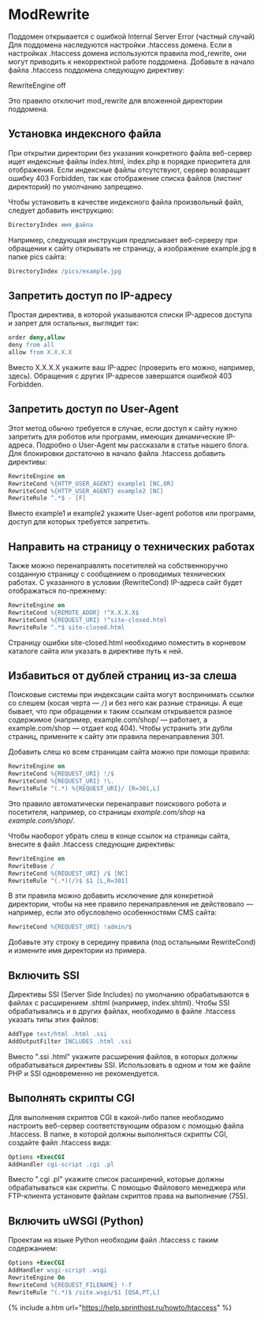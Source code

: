 # ModRewrite

Поддомен открывается с ошибкой Internal Server Error (частный случай)
Для поддомена наследуются настройки .htaccess домена. Если в настройках .htaccess домена используются правила mod_rewrite, они могут приводить к некорректной работе поддомена. Добавьте в начало файла .htaccess поддомена следующую директиву:

RewriteEngine off

Это правило отключит mod_rewrite для вложенной директории поддомена.

## Установка индексного файла

При открытии директории без указания конкретного файла веб-сервер ищет индексные файлы index.html, index.php в порядке приоритета для отображения. Если индексные файлы отсутствуют, сервер возвращает ошибку 403 Forbidden, так как отображение списка файлов (листинг директорий) по умолчанию запрещено.

Чтобы установить в качестве индексного файла произвольный файл, следует добавить инструкцию:

```apache
DirectoryIndex имя_файла
```

Например, следующая инструкция предписывает веб-серверу при обращении к сайту открывать не страницу, а изображение example.jpg в папке pics сайта:

```apache
DirectoryIndex /pics/example.jpg
```

## Запретить доступ по IP-адресу

Простая директива, в которой указываются списки IP-адресов доступа и запрет для остальных, выглядит так:

```apache
order deny,allow
deny from all
allow from X.X.X.X 
```
Вместо X.X.X.X укажите ваш IP-адрес (проверить его можно, например, здесь). Обращения с других IP-адресов завершатся ошибкой 403 Forbidden.

## Запретить доступ по User-Agent

Этот метод обычно требуется в случае, если доступ к сайту нужно запретить для роботов или программ, имеющих динамические IP-адреса. Подробно о User-Agent мы рассказали в статье нашего блога. Для блокировки достаточно в начало файла .htaccess добавить директивы:

```apache
RewriteEngine on
RewriteCond %{HTTP_USER_AGENT} example1 [NC,OR]
RewriteCond %{HTTP_USER_AGENT} example2 [NC]
RewriteRule ^.*$ - [F]
```

Вместо example1 и example2 укажите User-agent роботов или программ, доступ для которых требуется запретить.

## Направить на страницу о технических работах

Также можно перенаправлять посетителей на собственноручно созданную страницу с сообщением о проводимых технических работах. С указанного в условии (RewriteCond) IP-адреса сайт будет отображаться по-прежнему:

```apache
RewriteEngine on
RewriteCond %{REMOTE_ADDR} !^X.X.X.X$
RewriteCond %{REQUEST_URI} !^site-closed.html
RewriteRule ^.*$ site-closed.html
```

Страницу ошибки site-closed.html необходимо поместить в корневом каталоге сайта или указать в директиве путь к ней.

## Избавиться от дублей страниц из-за слеша

Поисковые системы при индексации сайта могут воспринимать ссылки со слешем (косая черта — `/`) и без него как разные страницы. А еще бывает, что при обращении к таким ссылкам открывается разное содержимое (например, example.com/shop/ — работает, а example.com/shop — отдает код 404). Чтобы устранить эти дубли страниц, примените к сайту эти правила перенаправления 301.

Добавить слеш ко всем страницам сайта можно при помощи правила:

```apache
RewriteEngine on
RewriteCond %{REQUEST_URI} !/$
RewriteCond %{REQUEST_URI} !\.
RewriteRule ^(.*) %{REQUEST_URI}/ [R=301,L]
```
Это правило автоматически перенаправит поискового робота и посетителя, например, со страницы _example.com/shop_ на _example.com/shop/_.

Чтобы наоборот убрать слеш в конце ссылок на страницы сайта, внесите в файл .htaccess следующие директивы:

```apache
RewriteEngine on
RewriteBase /
RewriteCond %{REQUEST_URI} /$ [NC]
RewriteRule ^(.*)(/)$ $1 [L,R=301]
```

В эти правила можно добавить исключение для конкретной директории, чтобы на нее правило перенаправления не действовало — например, если это обусловлено особенностями CMS сайта:

```apache
RewriteCond %{REQUEST_URI} !admin/$
```

Добавьте эту строку в середину правила (под остальными RewriteCond) и измените имя директории из примера.

## Включить SSI

Директивы SSI (Server Side Includes) по умолчанию обрабатываются в файлах с расширением .shtml (например, index.shtml). Чтобы SSI обрабатывались и в других файлах, необходимо в файле .htaccess указать типы этих файлов:

```apache
AddType text/html .html .ssi
AddOutputFilter INCLUDES .html .ssi
```

Вместо ".ssi .html" укажите расширения файлов, в которых должны обрабатываться директивы SSI. Использовать в одном и том же файле PHP и SSI одновременно не рекомендуется.

## Выполнять скрипты CGI

Для выполнения скриптов CGI в какой-либо папке необходимо настроить веб-сервер соответствующим образом с помощью файла .htaccess. В папке, в которой должны выполняться скрипты CGI, создайте файл .htaccess вида:

```apache
Options +ExecCGI
AddHandler cgi-script .cgi .pl
```

Вместо ".cgi .pl" укажите список расширений, которые должны обрабатываться как скрипты. С помощью Файлового менеджера или FTP-клиента установите файлам скриптов права на выполнение (755).

## Включить uWSGI (Python)

Проектам на языке Python необходим файл .htaccess с таким содержанием:

```apache
Options +ExecCGI
AddHandler wsgi-script .wsgi
RewriteEngine On
RewriteCond %{REQUEST_FILENAME} !-f
RewriteRule ^(.*)$ /site.wsgi/$1 [QSA,PT,L]
```

{% include a.htm url="https://help.sprinthost.ru/howto/htaccess" %}
